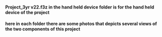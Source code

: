 #### Project_3yr v22.f3z in the hand held device folder is for the hand held device of the project
#### here in each folder there are some photos that depicts several views of the two components of this project
